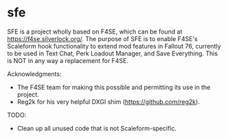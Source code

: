 # sfe
SFE is a project wholly based on F4SE, which can be found at https://f4se.silverlock.org/.
The purpose of SFE is to enable F4SE's Scaleform hook functionality to extend mod features in Fallout 76, currently to be used in Text Chat, Perk Loadout Manager, and Save Everything.
This is NOT in any way a replacement for F4SE.

Acknowledgments:
- The F4SE team for making this possible and permitting its use in the project.
- Reg2k for his very helpful DXGI shim (https://github.com/reg2k).

TODO:
- Clean up all unused code that is not Scaleform-specific.
